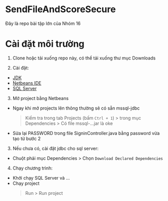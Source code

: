 # SendFileAndScoreSecure
Đây là repo bài tập lớn của Nhóm 16

# Cài đặt môi trường
1. Clone hoặc tải xuống repo này, có thể tải xuống thư mục Downloads

2. Cài đặt:
- [JDK](https://download.oracle.com/java/19/latest/jdk-19_windows-x64_bin.exe)
- [Netbeans IDE](https://netbeans.apache.org/download/nb16/index.html)
- [SQL Server](https://learn.microsoft.com/en-us/sql/database-engine/install-windows/install-sql-server?view=sql-server-ver16)

3. Mở project bằng Netbeans
- Ngay khi mở projects lên thông thường sẽ có sẵn mssql-jdbc
    > Kiểm tra trong tab Projects (bấm `Ctrl + 1`) > trong mục Dependencies > Có file mssql-...jar là oke
- Sửa lại PASSWORD trong file SigninController.java bằng password vừa tạo từ bước 2

3. Nếu chưa có, cài đặt jdbc cho sql server:
- Chuột phải mục Dependencies > Chọn `Download Declared Dependencies`

4. Chạy chương trình:
- Khởi chạy SQL Server và ...
- Chạy project
    > Run > Run project
